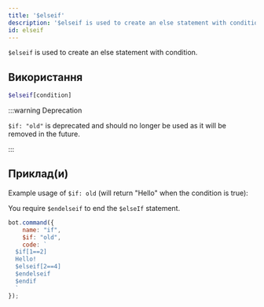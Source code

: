 ```yaml
---
title: '$elseif'
description: '$elseif is used to create an else statement with condition.'
id: elseif
---
```


`$elseif` is used to create an else statement with condition.

## Використання

```php
$elseif[condition]
```

:::warning Deprecation


`$if: "old"` is deprecated and should no longer be used as it will be removed in the future.

:::


## Приклад(и)

Example usage of `$if: old` (will return "Hello" when the condition is true):

You require `$endelseif` to end the `$elseIf` statement.

```javascript
bot.command({
    name: "if",
    $if: "old",
    code: `
  $if[1==2]
  Hello!
  $elseif[2==4]
  $endelseif
  $endif
  `
});
```